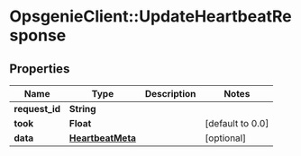 # OpsgenieClient::UpdateHeartbeatResponse

## Properties
Name | Type | Description | Notes
------------ | ------------- | ------------- | -------------
**request_id** | **String** |  | 
**took** | **Float** |  | [default to 0.0]
**data** | [**HeartbeatMeta**](HeartbeatMeta.md) |  | [optional] 


